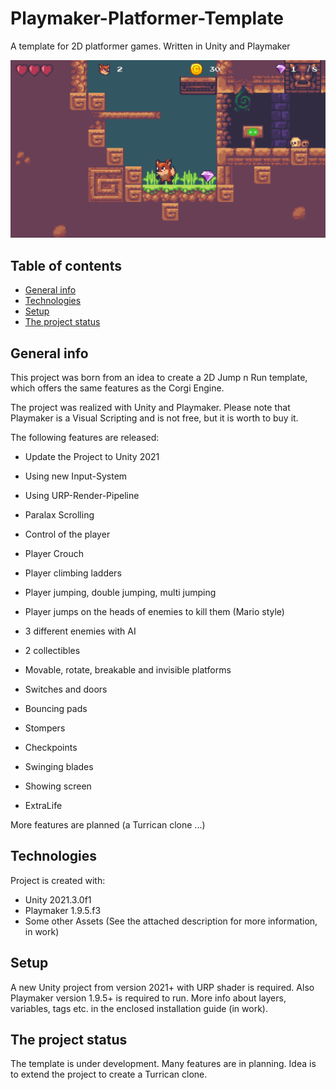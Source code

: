 # Playmaker-Platformer-Template
A template for 2D platformer games. Written in Unity and Playmaker

![Screenshot](https://github.com/RalfGeiger/Playmaker-Platformer-Template/blob/main/Playmaker-Platformer-Template.PNG)

## Table of contents
* [General info](#general-info)
* [Technologies](#technologies)
* [Setup](#setup)
* [The project status](#The-project-status)

## General info
This project was born from an idea to create a 2D Jump n Run template, which offers the same features as the Corgi Engine.  

The project was realized with Unity and Playmaker. Please note that Playmaker is a Visual Scripting and is not free, but it is worth to buy it. 

The following features are released:
* Update the Project to Unity 2021
* Using new Input-System
* Using URP-Render-Pipeline

* Paralax Scrolling
* Control of the player
* Player Crouch
* Player climbing ladders
* Player jumping, double jumping, multi jumping
* Player jumps on the heads of enemies to kill them (Mario style)
* 3 different enemies with AI
* 2 collectibles
* Movable, rotate, breakable and invisible platforms
* Switches and doors
* Bouncing pads
* Stompers
* Checkpoints
* Swinging blades
* Showing screen
* ExtraLife

More features are planned (a Turrican clone ...)

	
## Technologies
Project is created with:
* Unity 2021.3.0f1 
* Playmaker 1.9.5.f3
* Some other Assets (See the attached description for more information, in work)
	
## Setup
A new Unity project from version 2021+ with URP shader is required. Also Playmaker version 1.9.5+ is required to run. More info about layers, variables, tags etc. in the enclosed installation guide (in work).

## The project status
The template is under development. Many features are in planning. Idea is to extend the project to create a Turrican clone. 